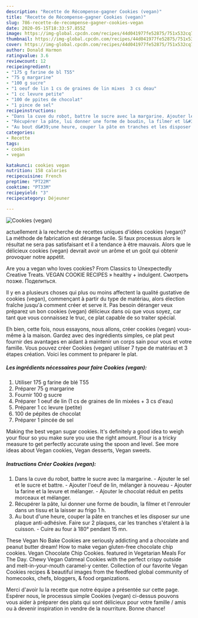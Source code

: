 ```yaml
---
description: "Recette de Récompense-gagner Cookies (vegan)"
title: "Recette de Récompense-gagner Cookies (vegan)"
slug: 786-recette-de-recompense-gagner-cookies-vegan
date: 2020-05-15T18:33:57.855Z
image: https://img-global.cpcdn.com/recipes/44d041977fe52875/751x532cq70/cookies-vegan-photo-principale-de-la-recette.jpg
thumbnail: https://img-global.cpcdn.com/recipes/44d041977fe52875/751x532cq70/cookies-vegan-photo-principale-de-la-recette.jpg
cover: https://img-global.cpcdn.com/recipes/44d041977fe52875/751x532cq70/cookies-vegan-photo-principale-de-la-recette.jpg
author: Donald Harmon
ratingvalue: 3.6
reviewcount: 12
recipeingredient:
- "175 g farine de bl T55"
- "75 g margarine"
- "100 g sucre"
- "1 oeuf de lin 1 cs de graines de lin mixes  3 cs deau"
- "1 cc levure petite"
- "100 de ppites de chocolat"
- "1 pince de sel"
recipeinstructions:
- "Dans la cuve du robot, battre le sucre avec la margarine. Ajouter le sel et le sucre et battre. Ajouter l&#39;oeuf de lin, mélanger à nouveau Ajouter la farine et la levure et mélanger. Ajouter le chocolat réduit en petits morceaux et mélanger."
- "Récupérer la pâte, lui donner une forme de boudin, la filmer et l&#39;enrouler dans un tissu et la laisser au frigo 1 h."
- "Au bout d&#39;une heure, couper la pâte en tranches et les disposer sur une plaque anti-adhésive. Faire sur 2 plaques, car les tranches s&#39;étalent à la cuisson. Cuire au four à 180° pendant 15 mn."
categories:
- Recette
tags:
- cookies
- vegan

katakunci: cookies vegan 
nutrition: 158 calories
recipecuisine: French
preptime: "PT22M"
cooktime: "PT33M"
recipeyield: "3"
recipecategory: Déjeuner

---
```



![Cookies (vegan)](https://img-global.cpcdn.com/recipes/44d041977fe52875/751x532cq70/cookies-vegan-photo-principale-de-la-recette.jpg)

actuellement à la recherche de recettes uniques d'idées cookies (vegan)? La méthode de fabrication est dérange facile. Si faux processus alors le résultat ne sera pas satisfaisant et il a tendance à être mauvais. Alors que le délicieux cookies (vegan) devrait avoir un arôme et un goût qui obtenir provoquer notre appétit.

Are you a vegan who loves cookies? From Classics to Unexpectedly Creative Treats. VEGAN COOKIE RECIPES » healthy + indulgent. Смотреть позже. Поделиться.

Il y en a plusieurs choses qui plus ou moins affectent la qualité gustative de cookies (vegan), commençant à partir du type de matériau, alors élection fraîche jusqu'à comment créer et serve it. Pas besoin déranger veux préparez un bon cookies (vegan) délicieux dans où que vous soyez, car tant que vous connaissez le truc, ce plat capable de so traiter spécial.


Eh bien, cette fois, nous essayons, nous allons, créer cookies (vegan) vous-même à la maison. Gardez avec des ingrédients simples, ce plat peut fournir des avantages en aidant à maintenir un corps sain pour vous et votre famille. Vous pouvez créer Cookies (vegan) utiliser 7 type de matériau et 3 étapes création. Voici les comment to préparer le plat.

<!--inarticleads1-->

##### Les ingrédients nécessaires pour faire Cookies (vegan):

1. Utiliser 175 g farine de blé T55
1. Préparer 75 g margarine
1. Fournir 100 g sucre
1. Préparer 1 oeuf de lin (1 cs de graines de lin mixées + 3 cs d&#39;eau)
1. Préparer 1 cc levure (petite)
1.  100 de pépites de chocolat
1. Préparer 1 pincée de sel


Making the best vegan sugar cookies. It&#39;s definitely a good idea to weigh your flour so you make sure you use the right amount. Flour is a tricky measure to get perfectly accurate using the spoon and level. See more ideas about Vegan cookies, Vegan desserts, Vegan sweets. 

<!--inarticleads2-->

##### Instructions Créer Cookies (vegan):

1. Dans la cuve du robot, battre le sucre avec la margarine. - Ajouter le sel et le sucre et battre. - Ajouter l&#39;oeuf de lin, mélanger à nouveau - Ajouter la farine et la levure et mélanger. - Ajouter le chocolat réduit en petits morceaux et mélanger.
1. Récupérer la pâte, lui donner une forme de boudin, la filmer et l&#39;enrouler dans un tissu et la laisser au frigo 1 h.
1. Au bout d&#39;une heure, couper la pâte en tranches et les disposer sur une plaque anti-adhésive. Faire sur 2 plaques, car les tranches s&#39;étalent à la cuisson. - Cuire au four à 180° pendant 15 mn.


These Vegan No Bake Cookies are seriously addicting and a chocolate and peanut butter dream! How to make vegan gluten-free chocolate chip cookies. Vegan Chocolate Chip Cookies. featured in Vegetarian Meals For The Day. Chewy Vegan Oatmeal Cookies with the perfect crispy outside and melt-in-your-mouth caramel-y center. Collection of our favorite Vegan Cookies recipes &amp; beautiful images from the feedfeed global community of homecooks, chefs, bloggers, &amp; food organizations. 


Merci d'avoir lu la recette que notre équipe a présentée sur cette page. Espérer nous, le processus simple Cookies (vegan) ci-dessus pouvons vous aider à préparer des plats qui sont délicieux pour votre famille / amis ou à devenir inspiration in vendre de la nourriture. Bonne chance!
